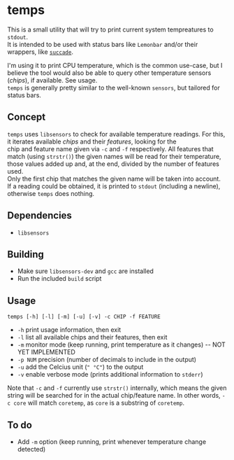 # temps

This is a small utility that will try to print current system tempreatures to `stdout`.  
It is intended to be used with status bars like `Lemonbar` and/or their wrappers, like [`succade`](https://github.com/domsson/succade).

I'm using it to print CPU temperature, which is the common use-case, but I believe the tool 
would also be able to query other temperature sensors (_chips_), if available. See usage.  
`temps` is generally pretty similar to the well-known `sensors`, but tailored for status bars.

## Concept 

`temps` uses `libsensors` to check for available temperature readings. 
For this, it iterates available _chips_ and their _features_, looking for the  
chip and feature name given via `-c` and `-f` respectively. All features that 
match (using `strstr()`) the given names will be read for their temperature,  
those values added up and, at the end, divided by the number of features used.  
Only the first chip that matches the given name will be taken into account.  
If a reading could be obtained, it is printed to `stdout` (including a newline), 
otherwise `temps` does nothing.

## Dependencies

- `libsensors`

## Building

- Make sure `libsensors-dev` and `gcc` are installed
- Run the included `build` script

## Usage

    temps [-h] [-l] [-m] [-u] [-v] -c CHIP -f FEATURE

- `-h` print usage information, then exit
- `-l` list all available chips and their features, then exit
- `-m` monitor mode (keep running, print temperature as it changes) -- NOT YET IMPLEMENTED
- `-p NUM` precision (number of decimals to include in the output)
- `-u` add the Celcius unit (`" °C"`) to the output
- `-v` enable verbose mode (prints additional information to `stderr`)

Note that `-c` and `-f` currently use `strstr()` internally, which means the given string will be searched for in the actual chip/feature name. In other words, `-c core` will match `coretemp`, as `core` is a substring of `coretemp`.

## To do

- Add `-m` option (keep running, print whenever temperature change detected)
